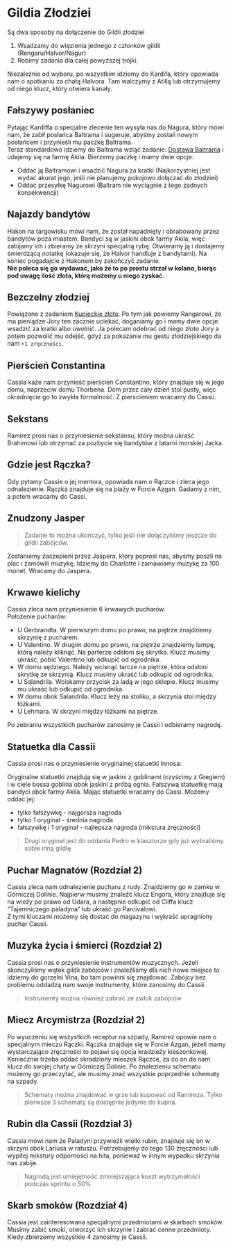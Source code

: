 # Gildia Złodziei

Są dwa sposoby na dołączenie do Gildii złodziei

1. Wsadzamy do więzienia jednego z członków gildii (Rengaru/Halvor/Nagur)
2. Robimy zadania dla całej powyższej trójki.

Niezależnie od wyboru, po wszystkim idziemy do Kardifa, który opowiada nam o spotkaniu za chatą Halvora. Tam walczymy z Atillą lub otrzymujemy od niego klucz, który otwiera kanały.

## Fałszywy posłaniec

Pytając Kardiffa o specjalne zlecenie ten wysyła nas do Nagura, który mówi nam, że zabił posłańca Baltrama i sugeruje, abyśmy zostali nowym posłańcem i przynieśli mu paczkę Baltrama.  
Teraz standardowo idziemy do Baltrama wziąć zadanie: [Dostawa Baltrama](https://nb.mody.sefaris.eu/#/sekcje/zadania/rozdzial_i?id=dostawa-baltrama) i udajemy się na farmę Akila. Bierzemy paczkę i mamy dwie opcje:  
- Oddać ją Baltramowi i wsadzić Nagura za kratki (Najkorzystniej jest wydać akurat jego, jeśli nie planujemy pokojowo dołączać do złodziei)  
- Oddać przesyłkę Nagurowi (Baltram nie wyciągnie z tego żadnych konsekwencji)

## Najazdy bandytów

Hakon na targowisku mówi nam, że został napadnięty i obrabowany przez bandytów poza miastem. Bandyci są w jaskini obok farmy Akila, więc zabijamy ich i zbieramy ze skrzyni specjalną rybę. Otwieramy ją i dostajemy śmierdzącą notatkę (okazuje się, że Halvor handluje z bandytami). Na koniec pogadajcie z Hakonem by zakończyć zadanie.  
**Nie poleca się go wydawać, jako że to po prostu strzał w kolano, biorąc pod uwagę ilość złota, którą możemy u niego zyskać.**

## Bezczelny złodziej

Powiązane z zadaniem [Kupieckie złoto](https://nb.mody.sefaris.eu/#/sekcje/zadania/rozdzial_i?id=kupieckie-z%c5%82oto). Po tym jak powiemy Rangarowi, że ma pieniądze Jory ten zacznie uciekać, doganiamy go i mamy dwie opcje: wsadzić za kratki albo uwolnić. Ja polecam odebrać od niego złoto Jory a potem pozwolić mu odejść, gdyż za pokazanie mu gestu złodziejskiego da nam `+1 zręczności`.

## Pierścień Constantina

Cassia każe nam przynieść pierścień Constantino, który znajduje się w jego domu, naprzeciw domu Thorbena. Dom przez cały dzień stoi pusty, więc okradnięcie go to zwykła formalność. Z pierścieniem wracamy do Cassii.

## Sekstans

Ramirez prosi nas o przyniesienie sekstansu, który można ukraść Brahimowi lub otrzymać za pozbycie się bandytów z latarni morskiej Jacka.

## Gdzie jest Rączka?

Gdy pytamy Cassie o jej mentora, opowiada nam o Rączce i zleca jego odnalezienie. Rączka znajduje się na plaży w Forcie Azgan. Gadamy z nim, a potem wracamy do Cassi.

## Znudzony Jasper

> Zadanie to można ukończyć, tylko jeśli nie dołączyliśmy jeszcze do gildii zabójców.

Zostaniemy zaczepieni przez Jaspera, który poprosi nas, abyśmy poszli na plac i zamówili muzykę. Idziemy do Charlotte i zamawiamy muzykę za 100 monet. Wracamy do Jaspera.

## Krwawe kielichy

Cassia zleca nam przyniesienie 6 krwawych pucharów.  
Położenie pucharów:
- U Gerbrandta. W pierwszym domu po prawo, na piętrze znajdziemy skrzynię z pucharem.
- U Valentino. W drugim domu po prawo, na piętrze znajdziemy lampę, którą należy kliknąć. Na parterze odsłoni się skrytka. Klucz musimy ukraść, pobić Valentino lub odkupić od ogrodnika.
- W domu sędziego. Należy wcisnąć tarcze na piętrze, która odsłoni skrytkę ze skrzynią. Klucz musimy ukraść lub odkupić od ogrodnika.
- U Salandrila. Wciskamy przycisk za ladą w jego sklepie. Klucz musimy mu ukraść lub odkupić od ogrodnika.
- W domu obok Salandrila. Klucz leży na stoliku, a skrzynia stoi między łóżkami.
- U Lehmara. W skrzyni między łóżkami na piętrze.

Po zebraniu wszystkich pucharów zanosimy je Cassii i odbieramy nagrodę.

## Statuetka dla Cassii

Cassia prosi nas o przyniesienie oryginalnej statuetki Innosa:

Oryginalne statuetki znajdują się w jaskini z goblinami (czyścimy z Gregiem) i w ciele bossa goblina obok jaskini z próbą ognia. Fałszywą statuetkę mają bandyci obok farmy Akila. Mając statuetki wracamy do Cassi. Możemy oddac jej:
- tylko fałszywkę - najgorsza nagroda
- tylko 1 oryginał - średnia nagroda
- fałszywkę i 1 oryginał - najlepsza nagroda (mikstura zręczności)
> Drugi oryginał jest do oddania Pedro w klasztorze gdy już wybraliśmy sobie inną gildię

## Puchar Magnatów (Rozdział 2)

Cassia zleca nam odnalezienie pucharu z rudy. Znajdziemy go w zamku w Górniczej Dolinie. Najpierw musimy znaleźć klucz Engora, który znajduje się na wieży po prawo od Udara, a następnie odkupić od Cliffa klucz “Tajemniczego paladyna” lub ukraść go Parcivalowi.  
Z tymi kluczami możemy się dostać do magazynu i wykraść upragniony puchar Cassii.

## Muzyka życia i śmierci (Rozdział 2)

Cassia prosi nas o przyniesienie instrumentów muzycznych. Jeżeli skończyliśmy wątek gildii zabójców i znaleźliśmy dla nich nowe miejsce to idziemy do gorzelni Vina, bo tam powinni się znajdować. Zabójcy bez problemu oddadzą nam swoje instrumenty, które zanosimy do Cassii.
> Instrumenty można również zabrać ze zwłok zabójców

## Miecz Arcymistrza (Rozdział 2)

Po wyuczeniu się wszystkich receptur na szpady, Ramirez opowie nam o specjalnym mieczu Rączki. Rączka znajduje się w Forcie Azgan, jeżeli mamy wystarczająco zręczności to pojawi się opcja kradzieży kieszonkowej. Koniecznie trzeba oddać skradziony mieszek Rączce, za co on da nam klucz do swojej chaty w Górniczej Dolinie. Po znalezieniu schematu możemy go przeczytać, ale musimy znać wszystkie poprzednie schematy na szpady.
> Schematy można znajdować w grze lub kupować od Ramireza. Tylko pierwsze 3 schematy są dostępnie jedynie do kupna.

## Rubin dla Cassii (Rozdział 3)

Cassia mówi nam że Paladyni przywieźli wielki rubin, znajduje się on w skrzyni obok Lariusa w ratuszu. Potrzebujemy do tego 130 zręczności lub wypitej mikstury odporności na hita, ponieważ w innym wypadku skrzynia nas zabije.
> Nagrodą jest umiejętność zmniejszająca koszt wytrzymałości podczas sprintu o 50%

## Skarb smoków (Rozdział 4)

Cassia jest zainteresowana specjalnymi przedmiotami w skarbach smoków. Musimy zabić smoki, otworzyć ich skrzynie i zabrać cenne przedmioty. Kiedy zbierzemy wszystkie 4 zanosimy je Cassii.
